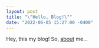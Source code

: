 ```yaml
---
layout: post
title: "\"Hello, Blog!\""
date: "2022-06-05 15:27:00 -0400"
---
```


Hey, this my blog! So, [about](/dnanto/about/) me...
